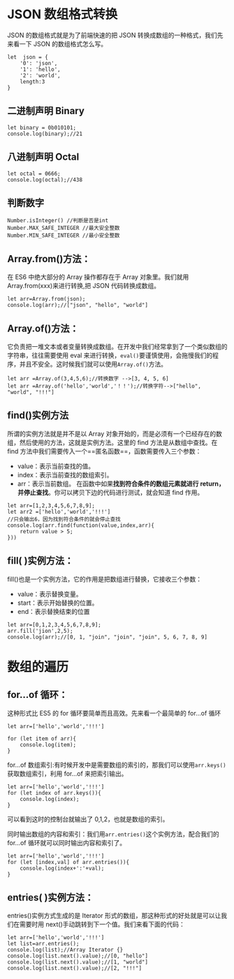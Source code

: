 # JSON 数组格式转换

JSON 的数组格式就是为了前端快速的把 JSON 转换成数组的一种格式，我们先来看一下 JSON 的数组格式怎么写。

```
let  json = {
    '0': 'json',
    '1': 'hello',
    '2': 'world',
    length:3
}
```

## 二进制声明 Binary

```
let binary = 0b010101;
console.log(binary);//21
```

## 八进制声明 Octal

```
let octal = 0666;
console.log(octal);//438
```

## 判断数字

```
Number.isInteger() //判断是否是int
Number.MAX_SAFE_INTEGER //最大安全整数
Number.MIN_SAFE_INTEGER //最小安全整数
```

## Array.from()方法：

在 ES6 中绝大部分的 Array 操作都存在于 Array 对象里。我们就用 Array.from(xxx)来进行转换,把 JSON 代码转换成数组。

```
let arr=Array.from(json);
console.log(arr);//["json", "hello", "world"]
```

## Array.of()方法：

它负责把一堆文本或者变量转换成数组。在开发中我们经常拿到了一个类似数组的字符串，往往需要使用 eval 来进行转换，`eval()`要谨慎使用，会拖慢我们的程序，并且不安全。这时候我们就可以使用`Array.of()`方法。

```
let arr =Array.of(3,4,5,6);//转换数字 -->[3, 4, 5, 6]
let arr =Array.of('hello','world','！！');//转换字符-->["hello", "world", "!!!"]
```

## find()实例方法

所谓的实例方法就是并不是以 Array 对象开始的，而是必须有一个已经存在的数组，然后使用的方法，这就是实例方法。这里的 find 方法是从数组中查找。在 find 方法中我们需要传入一个==匿名函数==，函数需要传入三个参数：

- value：表示当前查找的值。
- index：表示当前查找的数组索引。
- arr：表示当前数组。
  在函数中如果**找到符合条件的数组元素就进行 return，并停止查找**。你可以拷贝下边的代码进行测试，就会知道 find 作用。

```
let arr=[1,2,3,4,5,6,7,8,9];
let arr2 =['hello','world','!!!']
//只会输出6，因为找到符合条件的就会停止查找
console.log(arr.find(function(value,index,arr){
    return value > 5;
}))
```

## fill( )实例方法：

fill()也是一个实例方法，它的作用是把数组进行替换，它接收三个参数：

- value：表示替换变量。
- start：表示开始替换的位置。
- end：表示替换结束的位置

```
let arr=[0,1,2,3,4,5,6,7,8,9];
arr.fill('jion',2,5);
console.log(arr);//[0, 1, "join", "join", "join", 5, 6, 7, 8, 9]
```

# 数组的遍历

## for…of 循环：

这种形式比 ES5 的 for 循环要简单而且高效。先来看一个最简单的 for…of 循环

```
let arr=['hello','world','!!!']

for (let item of arr){
    console.log(item);
}
```

for…of 数组索引:有时候开发中是需要数组的索引的，那我们可以使用`arr.keys()`获取数组索引，利用 for...of 来把索引输出。

```
let arr=['hello','world','!!!']
for (let index of arr.keys()){
    console.log(index);
}
```

可以看到这时的控制台就输出了 0,1,2，也就是数组的索引。

同时输出数组的内容和索引：我们用`arr.entries()`这个实例方法，配合我们的 for…of 循环就可以同时输出内容和索引了。

```
let arr=['hello','world','!!!']
for (let [index,val] of arr.entries()){
    console.log(index+':'+val);
}
```

## entries( )实例方法：

entries()实例方式生成的是 Iterator 形式的数组，那这种形式的好处就是可以让我们在需要时用 next()手动跳转到下一个值。我们来看下面的代码：

```
let arr=['hello','world','!!!']
let list=arr.entries();
console.log(list);//Array Iterator {}
console.log(list.next().value);//[0, "hello"]
console.log(list.next().value);//[1, "world"]
console.log(list.next().value);//[2, "!!!"]
```
